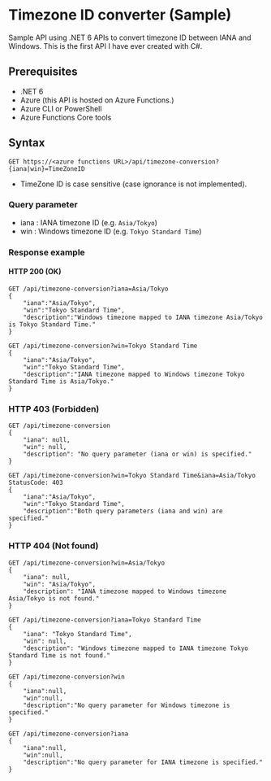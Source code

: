 # Timezone ID converter (Sample)

Sample API using .NET 6 APIs to convert timezone ID between IANA and Windows.
This is the first API I have ever created with C#.

## Prerequisites

- .NET 6
- Azure (this API is hosted on Azure Functions.)
- Azure CLI or PowerShell
- Azure Functions Core tools

## Syntax

~~~
GET https://<azure functions URL>/api/timezone-conversion?{iana|win}=TimeZoneID
~~~

- TimeZone ID is case sensitive (case ignorance is not implemented).

### Query parameter

- iana : IANA timezone ID (e.g. `Asia/Tokyo`)
- win  : Windows timezone ID (e.g. `Tokyo Standard Time`)

### Response example

#### HTTP 200 (OK)

```
GET /api/timezone-conversion?iana=Asia/Tokyo
{
    "iana":"Asia/Tokyo",
    "win":"Tokyo Standard Time",
    "description":"Windows timezone mapped to IANA timezone Asia/Tokyo is Tokyo Standard Time."
}

GET /api/timezone-conversion?win=Tokyo Standard Time
{
    "iana":"Asia/Tokyo",
    "win":"Tokyo Standard Time",
    "description":"IANA timezone mapped to Windows timezone Tokyo Standard Time is Asia/Tokyo."
}
```

### HTTP 403 (Forbidden)

```
GET /api/timezone-conversion
{
    "iana": null,
    "win": null,
    "description": "No query parameter (iana or win) is specified."
}

GET /api/timezone-conversion?win=Tokyo Standard Time&iana=Asia/Tokyo
StatusCode: 403
{
    "iana":"Asia/Tokyo",
    "win":"Tokyo Standard Time",
    "description":"Both query parameters (iana and win) are specified."
}
```

### HTTP 404 (Not found)

```
GET /api/timezone-conversion?win=Asia/Tokyo
{
    "iana": null,
    "win": "Asia/Tokyo",
    "description": "IANA timezone mapped to Windows timezone Asia/Tokyo is not found."
}

GET /api/timezone-conversion?iana=Tokyo Standard Time
{
    "iana": "Tokyo Standard Time",
    "win": null,
    "description": "Windows timezone mapped to IANA timezone Tokyo Standard Time is not found."
}

GET /api/timezone-conversion?win
{
    "iana":null,
    "win":null,
    "description":"No query parameter for Windows timezone is specified."
}

GET /api/timezone-conversion?iana
{
    "iana":null,
    "win":null,
    "description":"No query parameter for IANA timezone is specified."
}
```
